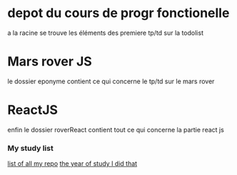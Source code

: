 # depot du cours de progr fonctionelle
a la racine se trouve les éléments des premiere tp/td sur la todolist

# Mars rover JS
le dossier eponyme contient ce qui concerne le tp/td sur le mars rover

# ReactJS
enfin le dossier roverReact contient tout ce qui concerne la partie react js

### My study list
[list of all my repo](https://github.com/BBR2394/TheGreatArchive)
[the year of study I did that](https://github.com/BBR2394/TheGreatArchive/tree/main/5-master1)
